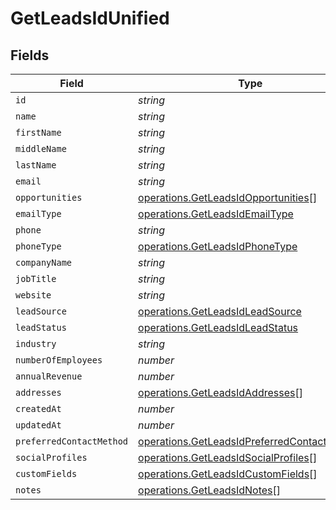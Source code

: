 # GetLeadsIdUnified


## Fields

| Field                                                                                                      | Type                                                                                                       | Required                                                                                                   | Description                                                                                                |
| ---------------------------------------------------------------------------------------------------------- | ---------------------------------------------------------------------------------------------------------- | ---------------------------------------------------------------------------------------------------------- | ---------------------------------------------------------------------------------------------------------- |
| `id`                                                                                                       | *string*                                                                                                   | :heavy_minus_sign:                                                                                         | N/A                                                                                                        |
| `name`                                                                                                     | *string*                                                                                                   | :heavy_minus_sign:                                                                                         | N/A                                                                                                        |
| `firstName`                                                                                                | *string*                                                                                                   | :heavy_minus_sign:                                                                                         | N/A                                                                                                        |
| `middleName`                                                                                               | *string*                                                                                                   | :heavy_minus_sign:                                                                                         | N/A                                                                                                        |
| `lastName`                                                                                                 | *string*                                                                                                   | :heavy_minus_sign:                                                                                         | N/A                                                                                                        |
| `email`                                                                                                    | *string*                                                                                                   | :heavy_minus_sign:                                                                                         | N/A                                                                                                        |
| `opportunities`                                                                                            | [operations.GetLeadsIdOpportunities](../../models/operations/getleadsidopportunities.md)[]                 | :heavy_minus_sign:                                                                                         | N/A                                                                                                        |
| `emailType`                                                                                                | [operations.GetLeadsIdEmailType](../../models/operations/getleadsidemailtype.md)                           | :heavy_minus_sign:                                                                                         | N/A                                                                                                        |
| `phone`                                                                                                    | *string*                                                                                                   | :heavy_minus_sign:                                                                                         | N/A                                                                                                        |
| `phoneType`                                                                                                | [operations.GetLeadsIdPhoneType](../../models/operations/getleadsidphonetype.md)                           | :heavy_minus_sign:                                                                                         | N/A                                                                                                        |
| `companyName`                                                                                              | *string*                                                                                                   | :heavy_minus_sign:                                                                                         | N/A                                                                                                        |
| `jobTitle`                                                                                                 | *string*                                                                                                   | :heavy_minus_sign:                                                                                         | N/A                                                                                                        |
| `website`                                                                                                  | *string*                                                                                                   | :heavy_minus_sign:                                                                                         | N/A                                                                                                        |
| `leadSource`                                                                                               | [operations.GetLeadsIdLeadSource](../../models/operations/getleadsidleadsource.md)                         | :heavy_minus_sign:                                                                                         | N/A                                                                                                        |
| `leadStatus`                                                                                               | [operations.GetLeadsIdLeadStatus](../../models/operations/getleadsidleadstatus.md)                         | :heavy_minus_sign:                                                                                         | N/A                                                                                                        |
| `industry`                                                                                                 | *string*                                                                                                   | :heavy_minus_sign:                                                                                         | N/A                                                                                                        |
| `numberOfEmployees`                                                                                        | *number*                                                                                                   | :heavy_minus_sign:                                                                                         | N/A                                                                                                        |
| `annualRevenue`                                                                                            | *number*                                                                                                   | :heavy_minus_sign:                                                                                         | N/A                                                                                                        |
| `addresses`                                                                                                | [operations.GetLeadsIdAddresses](../../models/operations/getleadsidaddresses.md)[]                         | :heavy_minus_sign:                                                                                         | N/A                                                                                                        |
| `createdAt`                                                                                                | *number*                                                                                                   | :heavy_minus_sign:                                                                                         | N/A                                                                                                        |
| `updatedAt`                                                                                                | *number*                                                                                                   | :heavy_minus_sign:                                                                                         | N/A                                                                                                        |
| `preferredContactMethod`                                                                                   | [operations.GetLeadsIdPreferredContactMethod](../../models/operations/getleadsidpreferredcontactmethod.md) | :heavy_minus_sign:                                                                                         | N/A                                                                                                        |
| `socialProfiles`                                                                                           | [operations.GetLeadsIdSocialProfiles](../../models/operations/getleadsidsocialprofiles.md)[]               | :heavy_minus_sign:                                                                                         | N/A                                                                                                        |
| `customFields`                                                                                             | [operations.GetLeadsIdCustomFields](../../models/operations/getleadsidcustomfields.md)[]                   | :heavy_minus_sign:                                                                                         | N/A                                                                                                        |
| `notes`                                                                                                    | [operations.GetLeadsIdNotes](../../models/operations/getleadsidnotes.md)[]                                 | :heavy_minus_sign:                                                                                         | N/A                                                                                                        |